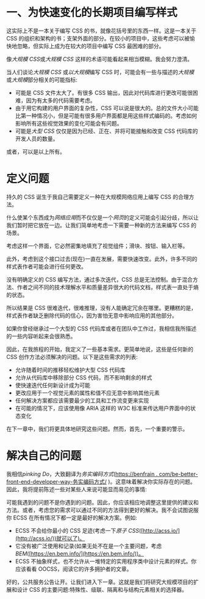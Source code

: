 # 一、为快速变化的长期项目编写样式

这实际上不是一本关于编写 CSS 的书，就像花括号里的东西一样。这是一本关于 CSS 的组织和架构的书；支架外面的部分。在较小的项目中，这些考虑可以被愉快地忽略，但实际上成为在较大的项目中编写 CSS 最困难的部分。

像*大规模 CSS*或*大规模 CSS* 这样的术语可能看起来相当模糊。我会努力澄清。

当人们谈论*大规模 CSS* 或*以大规模*编写 CSS 时，可能会有一些与描述的*大规模*或*大规模*部分相关的可能指标:

*   可能是 CSS 文件太大了。有很多 CSS 输出，因此对代码库进行更改可能很困难，因为有太多的代码需要考虑。
*   由于用它构建的用户界面的复杂性，CSS 可以说是很大的。总的文件大小可能比第一种情况小，但是可能有很多用户界面都是用这些样式编码的。考虑如何影响所有这些视觉效果的变化可能会有问题。
*   可能是*大型 CSS* 仅仅是因为已经、正在、并将可能接触和改变 CSS 代码库的开发人员的数量。

或者，可以是以上所有。

# 定义问题

持久的 CSS 诞生于我自己需要定义一种在大规模网络应用上编写 CSS 的合理方法。

什么使某个东西成为*网络应用*而不仅仅是一个*网页*的定义可能会引起分歧，所以让我们暂时把它放在一边。让我们简单地考虑一下需要一种新的方法来编写 CSS 的场景。

考虑这样一个界面，它必然密集地填充了视觉组件；滑块、按钮、输入栏等。

此外，考虑到这个接口过去(现在)一直在发展，需要快速改变。此外，许多不同的样式表作者可能会进行任何更改。

没有明确定义的 CSS 编写方法，通过多次迭代，CSS 总是无法控制。由于混合方法、作者之间不同的技术理解水平和质量差异很大的代码文档，样式表一直处于熵的状态。

所以结果是 CSS 很难迭代，很难推理，没有人能确定冗余在哪里。更糟糕的是，样式表作者缺乏删除代码的信心，因为害怕无意中影响应用的其他部分。

如果你曾经继承过一个大型的 CSS 代码库或者在团队中工作过，我相信我所描述的一些内容听起来会很熟悉。

因此，在我旅程的开始，我定义了一些基本需求。更简单地说，这些是任何新的 CSS 创作方法必须解决的问题。以下是这些需求的列表:

*   允许随着时间的推移轻松维护大型 CSS 代码库
*   允许从代码库中移除部分 CSS 代码，而不影响剩余的样式
*   使快速迭代任何新设计成为可能
*   更改应用于一个视觉元素的属性和值不应无意中影响其他元素
*   任何解决方案都应该需要最少的工具和工作流变更来实现
*   在可能的情况下，应该使用像 ARIA 这样的 W3C 标准来传达用户界面中的状态变化

在下一章中，我们将更具体地研究这些问题。然而，首先，一个重要的警示。

# 解决自己的问题

我相信*pinking Do*，大致翻译为*务实编码方式*([https://benfrain . com/be-better-front-end-developer-way-务实编码方式/](https://benfrain.com/be-better-front-end-developer-way-of-pragmatic-coding/) )。这意味着解决你实际存在的问题。因此，我将提前陈述一些对某些人来说可能显而易见的事情:

可能我遇到的问题不是你遇到的问题。因此，你应该相应地调整这里提供的建议和方法。或者，考虑您的需求可以通过不同的方法得到更好的解决。我不会试图说服你 ECSS 在所有情况下都一定是最好的解决方案。例如:

*   ECSS 不会给你最小的 CSS 足迹(考虑一下*原子 CSS*([http://acss.io/](http://acss.io/))就可以了)。
*   它没有被广泛使用和记录(如果无处不在是一个主要问题，考虑*BEM*([https://en.bem.info/](https://en.bem.info/))。
*   ECSS 不抽象样式，也不允许从一堆特定的实用程序类中设计元素的样式。你应该看看 OOCSS，阅读它的许多拥护者的文章。

好的，公共服务公告让开。让我们进入下一章。这就是我们将研究大规模项目的扩展和设计 CSS 的主要问题:特殊性、级联、隔离和与结构元素相关的选择器。